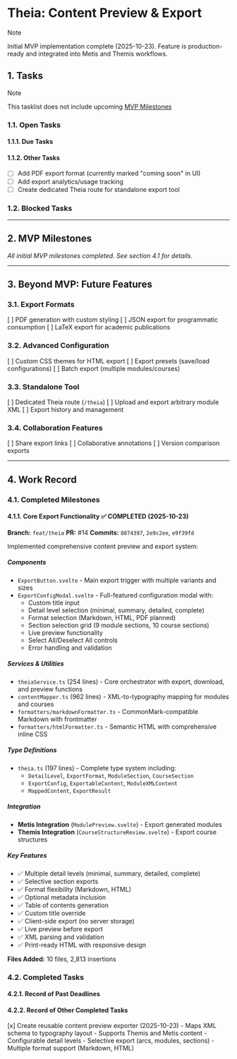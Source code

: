 # Theia: Content Preview & Export
> [!NOTE]
> Initial MVP implementation complete (2025-10-23). Feature is production-ready and integrated into Metis and Themis workflows.

## 1. Tasks
> [!NOTE]
> This tasklist does not include upcoming [MVP Milestones](docs/dev/roadmaps/Theia-MVP.md#2-mvp-milestones)

### 1.1. Open Tasks
#### 1.1.1. Due Tasks

#### 1.1.2. Other Tasks
- [ ] Add PDF export format (currently marked "coming soon" in UI)
- [ ] Add export analytics/usage tracking
- [ ] Create dedicated Theia route for standalone export tool

### 1.2. Blocked Tasks

---

## 2. MVP Milestones
_All initial MVP milestones completed. See section 4.1 for details._

---

## 3. Beyond MVP: Future Features

### 3.1. Export Formats
[ ] PDF generation with custom styling
[ ] JSON export for programmatic consumption
[ ] LaTeX export for academic publications

### 3.2. Advanced Configuration
[ ] Custom CSS themes for HTML export
[ ] Export presets (save/load configurations)
[ ] Batch export (multiple modules/courses)

### 3.3. Standalone Tool
[ ] Dedicated Theia route (`/theia`)
[ ] Upload and export arbitrary module XML
[ ] Export history and management

### 3.4. Collaboration Features
[ ] Share export links
[ ] Collaborative annotations
[ ] Version comparison exports

---

## 4. Work Record
### 4.1. Completed Milestones
#### 4.1.1. Core Export Functionality ✅ COMPLETED (2025-10-23)
**Branch:** `feat/theia`
**PR:** #14
**Commits:** `8874397`, `2e9c2ee`, `e9f39fd`

Implemented comprehensive content preview and export system:

##### Components
- `ExportButton.svelte` - Main export trigger with multiple variants and sizes
- `ExportConfigModal.svelte` - Full-featured configuration modal with:
  - Custom title input
  - Detail level selection (minimal, summary, detailed, complete)
  - Format selection (Markdown, HTML, PDF planned)
  - Section selection grid (9 module sections, 10 course sections)
  - Live preview functionality
  - Select All/Deselect All controls
  - Error handling and validation

##### Services & Utilities
- `theiaService.ts` (254 lines) - Core orchestrator with export, download, and preview functions
- `contentMapper.ts` (962 lines) - XML-to-typography mapping for modules and courses
- `formatters/markdownFormatter.ts` - CommonMark-compatible Markdown with frontmatter
- `formatters/htmlFormatter.ts` - Semantic HTML with comprehensive inline CSS

##### Type Definitions
- `theia.ts` (197 lines) - Complete type system including:
  - `DetailLevel`, `ExportFormat`, `ModuleSection`, `CourseSection`
  - `ExportConfig`, `ExportableContent`, `ModuleXMLContent`
  - `MappedContent`, `ExportResult`

##### Integration
- **Metis Integration** (`ModulePreview.svelte`) - Export generated modules
- **Themis Integration** (`CourseStructureReview.svelte`) - Export course structures

##### Key Features
- ✅ Multiple detail levels (minimal, summary, detailed, complete)
- ✅ Selective section exports
- ✅ Format flexibility (Markdown, HTML)
- ✅ Optional metadata inclusion
- ✅ Table of contents generation
- ✅ Custom title override
- ✅ Client-side export (no server storage)
- ✅ Live preview before export
- ✅ XML parsing and validation
- ✅ Print-ready HTML with responsive design

**Files Added:** 10 files, 2,813 insertions

### 4.2. Completed Tasks
#### 4.2.1. Record of Past Deadlines

#### 4.2.2. Record of Other Completed Tasks
[x] Create reusable content preview exporter (2025-10-23)
    - Maps XML schema to typography layout
    - Supports Themis and Metis content
    - Configurable detail levels
    - Selective export (arcs, modules, sections)
    - Multiple format support (Markdown, HTML)
